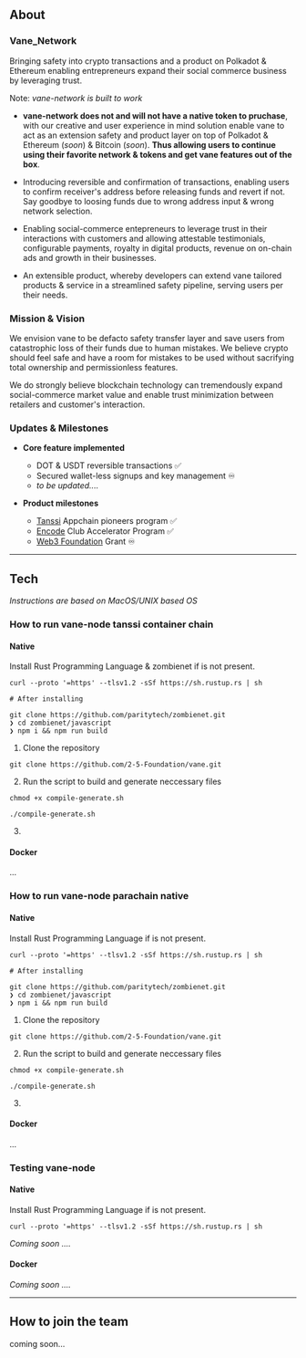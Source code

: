 ## About

### Vane_Network

Bringing safety into crypto transactions and a product on Polkadot & Ethereum enabling entrepreneurs expand their social commerce business by leveraging trust.

Note: *vane-network is built to work*

- **vane-network does not and will not have a native token to pruchase**, with our creative and user experience in mind solution enable vane to act as an extension safety and product layer on top of Polkadot & Ethereum (*soon*) & Bitcoin (*soon*). **Thus allowing users to continue using their favorite network & tokens and get vane features out of the box**.

- Introducing reversible and confirmation of transactions, enabling users to confirm receiver's address before releasing funds and revert if not. Say goodbye to loosing funds due to wrong address input & wrong network selection.

- Enabling social-commerce entepreneurs to leverage trust in their interactions with customers and allowing attestable testimonials, configurable payments, royalty in digital products, revenue on on-chain ads and growth in their businesses.

- An extensible product, whereby developers can extend vane tailored products & service in a streamlined safety pipeline, serving users per their needs.

### Mission & Vision

We envision vane to be defacto safety transfer layer and save users from catastrophic loss of their funds due to human mistakes. We believe crypto should feel safe and have a room for mistakes to be used without sacrifying total ownership and permissionless features.

We do strongly believe blockchain technology can tremendously expand social-commerce market value and enable trust minimization between retailers and customer's interaction.


### Updates & Milestones
 
 
 - **Core feature implemented**
     - DOT & USDT reversible transactions ✅
     - Secured wallet-less signups and key management ♾️
     - *to be updated....*
     
 - **Product milestones**
    - [Tanssi](https://www.tanssi.network/appchain-pioneers-program) Appchain pioneers program ✅ 
    - [Encode](https://www.encode.club/encode-polkadot-accelerator-2023) Club Accelerator Program ✅
    - [Web3 Foundation](https://grants.web3.foundation/) Grant ♾️
---
## Tech

*Instructions are based on MacOS/UNIX based OS*


 ### How to run vane-node tanssi container chain

   #### Native
  Install Rust Programming Language & zombienet if is not present.
 ```
 curl --proto '=https' --tlsv1.2 -sSf https://sh.rustup.rs | sh
 
 # After installing
 
 git clone https://github.com/paritytech/zombienet.git
 ❯ cd zombienet/javascript
 ❯ npm i && npm run build
 ```
 1. Clone the repository
 ```
 git clone https://github.com/2-5-Foundation/vane.git
 ```
 
 2. Run the script to build and generate neccessary files
 
 ```
 chmod +x compile-generate.sh
 
 ./compile-generate.sh
 ```
 3. 

   #### Docker
   ...

 ### How to run vane-node parachain native

  #### Native
   Install Rust Programming Language if is not present.
  ```
 curl --proto '=https' --tlsv1.2 -sSf https://sh.rustup.rs | sh
 
 # After installing
 
 git clone https://github.com/paritytech/zombienet.git
 ❯ cd zombienet/javascript
 ❯ npm i && npm run build
 ```
 
  1. Clone the repository
 ```
 git clone https://github.com/2-5-Foundation/vane.git
 ```
 
 2. Run the script to build and generate neccessary files
 
 ```
 chmod +x compile-generate.sh
 
 ./compile-generate.sh
 ```
 3. 

  #### Docker
  
  ...
  
### Testing vane-node

  #### Native
  Install Rust Programming Language if is not present.
 ```
 curl --proto '=https' --tlsv1.2 -sSf https://sh.rustup.rs | sh
 ```

  *Coming soon ....*

  #### Docker

  *Coming soon ....*

 ---
 
 ## How to join the team
 
 coming soon...






